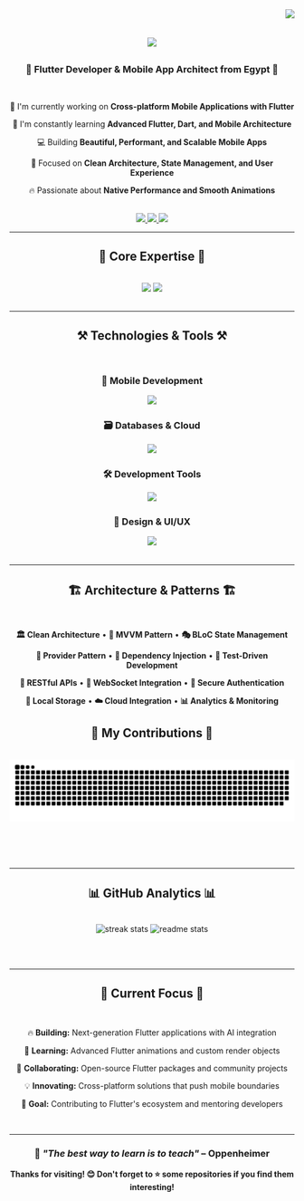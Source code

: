 <img align="right" src="https://visitor-badge.laobi.icu/badge?page_id=mahmoudasal.mahmoudasal" />

<h1 align="center">
    <img src="https://readme-typing-svg.herokuapp.com/?font=Righteous&size=35&center=true&vCenter=true&width=500&height=70&duration=4000&lines=Hi+There!+👋;+I'm+Mahmoud+Asal!;" />
</h1>

<h3 align="center">🚀 Flutter Developer & Mobile App Architect from Egypt 📱</h3>

<br/>

<div align="center">
 
 🔭 I'm currently working on **Cross-platform Mobile Applications with Flutter**
 
 🌱 I'm constantly learning **Advanced Flutter, Dart, and Mobile Architecture**
 
 💻 Building **Beautiful, Performant, and Scalable Mobile Apps**
 
 🎯 Focused on **Clean Architecture, State Management, and User Experience**
 
 🔥 Passionate about **Native Performance and Smooth Animations**

 
</div>

<br/>

<div align="center"> 
  <a href="mailto:mahmoudasal@gmail.com">
    <img src="https://img.shields.io/badge/Gmail-333333?style=for-the-badge&logo=gmail&logoColor=red" />
  </a>
  <a href="https://www.linkedin.com/in/mahmoud-asal/" target="_blank">
    <img src="https://img.shields.io/badge/LinkedIn-0077B5?style=for-the-badge&logo=linkedin&logoColor=white" target="_blank" />
  </a>
  <a href="https://github.com/mahmoudasal" target="_blank">
    <img src="https://img.shields.io/badge/GitHub-100000?style=for-the-badge&logo=github&logoColor=white" target="_blank" />
  </a>
</div>

<hr/>

<h2 align="center">🎯 Core Expertise 🎯</h2>
<br/>
<div align="center">
    <img src="https://img.shields.io/badge/Flutter-02569B?style=for-the-badge&logo=flutter&logoColor=white" />
    <img src="https://img.shields.io/badge/Dart-0175C2?style=for-the-badge&logo=dart&logoColor=white" />
  
</div>

<br/>
<hr/>
 
<h2 align="center">⚒️ Technologies & Tools ⚒️</h2>
<br/>

<h3 align="center">📱 Mobile Development</h3>
<div align="center">
    <img src="https://skillicons.dev/icons?i=flutter,dart" />
</div>


<h3 align="center">🗃️ Databases & Cloud</h3>
<div align="center">
    <img src="https://skillicons.dev/icons?i=firebase,mysql" />
</div>


<h3 align="center">🛠️ Development Tools</h3>
<div align="center">
    <img src="https://skillicons.dev/icons?i=vscode,androidstudio,git,github,gitlab" />
</div>

<h3 align="center">🎨 Design & UI/UX</h3>
<div align="center">
    <img src="https://skillicons.dev/icons?i=figma,ps,ai,html,css,js" />
</div>

<br/>
<hr/>

<h2 align="center">🏗️ Architecture & Patterns 🏗️</h2>
<br/>
<div align="center">
    
**🏛️ Clean Architecture** • **🔄 MVVM Pattern** • **🎭 BLoC State Management**
    
**🧩 Provider Pattern** • **🔗 Dependency Injection** • **🧪 Test-Driven Development**
    
**📡 RESTful APIs** • **🔌 WebSocket Integration** • **🔐 Secure Authentication**
    
**💾 Local Storage** • **☁️ Cloud Integration** • **📊 Analytics & Monitoring**

</div>


<div align="center">
  <h2>🐍 My Contributions 🐍</h2>
  <br>
  <img alt="snake eating my contributions" src="https://raw.githubusercontent.com/salesp07/salesp07/output/github-contribution-grid-snake.svg" />
  
  <br/><br/><br/>
</div>

<hr/>

<h2 align="center">📊 GitHub Analytics 📊</h2>
<br/>

<div align="center">
  <img width="390" src="https://github-readme-streak-stats-salesp07.vercel.app/?user=mahmoudasal&count_private=true&theme=react&border_radius=10" alt="streak stats"/>
  <img width="390" src="https://github-readme-stats-salesp07.vercel.app/api?username=mahmoudasal&count_private=true&show_icons=true&theme=react&rank_icon=github&border_radius=10" alt="readme stats" />

<br/><br/>

<hr/>

<h2 align="center">🎯 Current Focus 🎯</h2>
<br/>

<div align="center">
    
🔥 **Building:** Next-generation Flutter applications with AI integration
    
📖 **Learning:** Advanced Flutter animations and custom render objects
    
🤝 **Collaborating:** Open-source Flutter packages and community projects
    
💡 **Innovating:** Cross-platform solutions that push mobile boundaries
    
🎯 **Goal:** Contributing to Flutter's ecosystem and mentoring developers

</div>

<br/>

---

<div align="center">
    
### 💭 *"The best way to learn is to teach"* – Oppenheimer

**Thanks for visiting! 😊 Don't forget to ⭐ some repositories if you find them interesting!**

</div>
